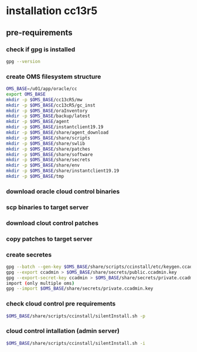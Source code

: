 # installation cc13r5
## pre-requirements

### check if gpg is installed
```bash
gpg --version
```
### create OMS filesystem structure
```bash
OMS_BASE=/u01/app/oracle/cc
export OMS_BASE
mkdir -p $OMS_BASE/cc13cR5/mw
mkdir -p $OMS_BASE/cc13cR5/gc_inst
mkdir -p $OMS_BASE/oraInventory
mkdir -p $OMS_BASE/backup/latest
mkdir -p $OMS_BASE/agent
mkdir -p $OMS_BASE/instantclient19.19
mkdir -p $OMS_BASE/share/agent_download
mkdir -p $OMS_BASE/share/scripts
mkdir -p $OMS_BASE/share/swlib
mkdir -p $OMS_BASE/share/patches
mkdir -p $OMS_BASE/share/software
mkdir -p $OMS_BASE/share/secrets
mkdir -p $OMS_BASE/share/env
mkdir -p $OMS_BASE/share/instantclient19.19
mkdir -p $OMS_BASE/tmp
```
### download oracle cloud control binaries
### scp binaries to target server
### download clout control patches 
### copy patches to target server
### create secretes
```bash
gpg --batch --gen-key $OMS_BASE/share/scripts/ccinstall/etc/keygen.ccadmin.batch
gpg --export ccadmin > $OMS_BASE/share/secrets/public.ccadmin.key
gpg --export-secret-key ccadmin > $OMS_BASE/share/secrets/private.ccadmin.key
import (only multiple oms)
gpg --import $OMS_BASE/share/secrets/private.ccadmin.key
```
### check cloud control pre requirements
```bash
$OMS_BASE/share/scripts/ccinstall/silentInstall.sh -p
```
### cloud control intallation (admin server)
```bash
$OMS_BASE/share/scripts/ccinstall/silentInstall.sh -i
```
